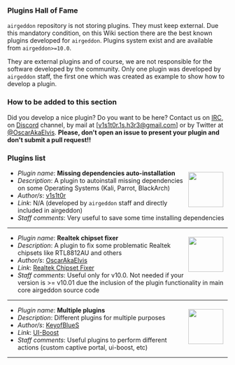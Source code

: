 ### Plugins Hall of Fame

`airgeddon` repository is not storing plugins. They must keep external. Due this mandatory condition, on this Wiki section there are the best known plugins developed for `airgeddon`. Plugins system exist and are available from `airgeddon>=10.0`.

They are external plugins and of course, we are not responsible for the software developed by the community. Only one plugin was developed by `airgeddon` staff, the first one which was created as example to show how to develop a plugin.

### How to be added to this section

Did you develop a nice plugin? Do you want to be here? Contact us on [IRC], on [Discord] channel, by mail at [v1s1t0r.1s.h3r3@gmail.com] or by Twitter at [@OscarAkaElvis]. **Please, don't open an issue to present your plugin and don't submit a pull request!!**

### Plugins list
<img src="https://avatars2.githubusercontent.com/u/17899365?s=400&u=5ac100b245b38d50f84efccef2a972722e1da04a&v=4" width="80" height="80" align="right" hspace="10" vspace="6"/>

 - _Plugin name_: **Missing dependencies auto-installation**
 - _Description_: A plugin to autoinstall missing dependencies on some Operating Systems (Kali, Parrot, BlackArch)
 - _Author/s_: [v1s1t0r]
 - _Link_: N/A (developed by `airgeddon` staff and directly included in airgeddon)
 - _Staff comments_: Very useful to save some time installing dependencies
____
<img src="https://avatars1.githubusercontent.com/u/5803348?s=460&u=d8ebe54df1b836b7892d14436ad89e48759ace51&v=4" width="80" height="80" align="right" hspace="10" vspace="6"/>

 - _Plugin name_: **Realtek chipset fixer**
 - _Description_: A plugin to fix some problematic Realtek chipsets like RTL8812AU and others
 - _Author/s_: [OscarAkaElvis]
 - _Link_: [Realtek Chipset Fixer](https://github.com/OscarAkaElvis/airgeddon_realtek_chipset_fixer)
 - _Staff comments_: Useful only for v10.0. Not needed if your version is >= v10.01 due the inclusion of the plugin functionality in main core airgeddon source code
____
<img src="https://avatars0.githubusercontent.com/u/45725677?s=460&u=58e6515ddd2e224da7d5614ff2f3db2dd316214f&v=4" width="80" height="80" align="right" hspace="10" vspace="6"/>

 - _Plugin name_: **Multiple plugins**
 - _Description_: Different plugins for multiple purposes
 - _Author/s_: [KeyofBlueS]
 - _Link_: [UI-Boost](https://github.com/KeyofBlueS/airgeddon-plugins)
 - _Staff comments_: Useful plugins to perform different actions (custom captive portal, ui-boost, etc)

____

[v1s1t0r]: https://github.com/v1s1t0r1sh3r3
[OscarAkaElvis]: https://github.com/OscarAkaElvis
[KeyofBlueS]: https://github.com/KeyofBlueS
[Discord]: https://discord.gg/sQ9dgt9
[IRC]: https://webchat.freenode.net/
[@OscarAkaElvis]: https://twitter.com/OscarAkaElvis